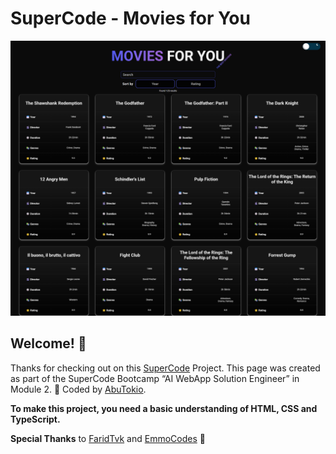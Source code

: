 # SuperCode - Movies for You

![Header/intro section for the Huddle landing page with single column layout](./readme/screencapture.png)

## Welcome! 👋

Thanks for checking out on this [SuperCode](https://www.super-code.de/) Project. This page was created as part of the SuperCode Bootcamp “AI WebApp Solution Engineer” in Module 2. 🎉 Coded by [AbuTokio](https://github.com/AbuTokio).

**To make this project, you need a basic understanding of HTML, CSS and TypeScript.**

**Special Thanks**
to [FaridTvk](https://github.com/FaridTvK) and [EmmoCodes](https://github.com/EmmoCodes) 🚀
